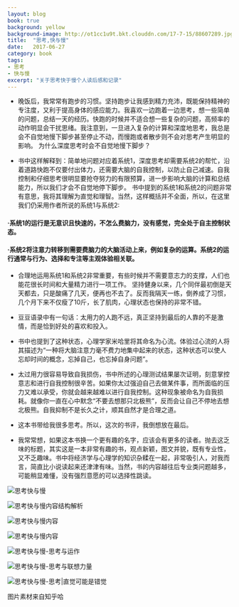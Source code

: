 ```yaml
---
layout: blog
book: true
background: yellow
background-image: http://ot1cc1u9t.bkt.clouddn.com/17-7-15/88607289.jpg
title:  "思考,快与慢"
date:   2017-06-27
category: book
tags:  
- 思考
- 快与慢
excerpt: "关于思考快于慢个人读后感和记录"
---
```


 
 
- 晚饭后，我常常有跑步的习惯。坚持跑步让我感到精力充沛，既能保持精神的专注度，又利于提高身体的感应能力。我喜欢一边跑着一边思考，想一些简单的问题，总结一天的经历。快跑的时候并不适合想一些复杂的问题，高频率的动作明显会干扰思绪。我注意到，一旦进入复杂的计算和深度地思考，我总是会不自觉地慢下脚步甚至停止不动，而慢跑或者散步则不会对思考产生明显的影响。
为什么深度思考时会不自觉地慢下脚步？
 

- 书中这样解释到：简单地问题对应着系统1，深度思考却需要系统2的帮忙，沿着道路快跑不仅要付出体力，还需要大脑的自我控制，以防止自己减速。自我控制和仔细思考很明显要抢夺努力的有限预算，进一步影响大脑的计算和总结能力，所以我们才会不自觉地停下脚步。
书中提到的系统1和系统2的问题非常有意思，我将其理解为直觉和理智。当然，这样概括并不全面，所以，在这里我们仍采用作者所说的系统1与系统2:

#### ·系统1的运行是无意识且快速的，不怎么费脑力，没有感觉，完全处于自主控制状态。
#### ·系统2将注意力转移到需要费脑力的大脑活动上来，例如复杂的运算。系统2的运行通常与行为、选择和专注等主观体验相关联。

- 合理地运用系统1和系统2非常重要，有些时候并不需要意志力的支撑，人们也能花很长时间和大量精力进行一项工作。
坚持健身以来，几个同伴最初倒是天天都去，只是酸痛了几天，便再也不去了。反而我隔天一练，倒养成了习惯，几个月下来不仅瘦了10斤，长了肌肉，心理状态也保持的非常不错。

- 豆豆语录中有一句话：太用力的人跑不远，真正坚持到最后的人靠的不是激情，而是恰到好处的喜欢和投入。

- 书中也提到了这种状态，心理学家米哈里将其命名为心流。体验过心流的人将其描述为“一种将大脑注意力毫不费力地集中起来的状态，这种状态可以使人忘却时间的概念，忘掉自己，也忘掉自身问题”。

- 太过用力很容易导致自我损伤，书中所述的心理测试结果屡次证明，刻意掌控意志和进行自我控制很辛苦。如果你太过强迫自己去做某件事，而所面临的压力又难以承受，你就会越来越难以进行自我控制。这种现象被命名为自我损耗。就像你一直在心中默念“不要去想那只北极熊”，反而会让自己不停地去想北极熊。自我抑制不是长久之计，顺其自然才是合理之道。

- 这本书带给我很多思考。所以，这次的书评，我倒想放在最后。

- 我常常想，如果这本书换一个更有趣的名字，应该会有更多的读者。抛去这乏味的标题，其实这是一本非常有趣的书，观点新颖，图文并貌，既有专业性，又不乏趣味。书中将经济学与心理学的知识杂糅在一起，非常吸引人，对我而言，简直比小说读起来还津津有味。当然，书的内容越往后专业类问题越多，可能稍显难懂，没有强烈意愿的可以选择性跳读。


![思考快与慢][1]


  [1]: https://pic1.zhimg.com/2e58bb28e0bbf60a975852cf6f802adc_b.png
  
  ![思考快与慢内容结构解析][2]


  [2]: https://pic3.zhimg.com/e4f5fefdf2ab3aa74f3dcfa918f7db16_b.jpg
  
![思考快与慢内容][3]


  [3]: https://pic2.zhimg.com/6e16d36e0e04512114ce732b94dcb681_b.png
  
![思考快与慢内容][4]


  [4]: https://pic4.zhimg.com/9145eac09f4ce14dfe27a0edcd56caaf_b.png
  
![思考快与慢-思考与运作][5]


  [5]: https://pic4.zhimg.com/02a68018f20f15407b52e95ec1308c07_b.png
  
 ![思考快与慢-思考与联想力量][6]


  [6]: https://pic1.zhimg.com/6ceecf5b79e7436da3aacad7a05b6458_b.png
  
  ![思考快与慢-思考|直觉可能是错觉][7]


  [7]: https://pic2.zhimg.com/cabe5e26b09f70058e0bced2f58c64a9_b.png
  
  
  图片素材来自知乎哈